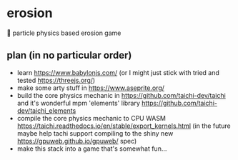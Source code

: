 # erosion
🚜 particle physics based erosion game

## plan (in no particular order)
- learn https://www.babylonjs.com/ (or I might just stick with tried and tested https://threejs.org/)
- make some arty stuff in https://www.aseprite.org/
- build the core physics mechanic in https://github.com/taichi-dev/taichi and it's wonderful mpm 'elements' library https://github.com/taichi-dev/taichi_elements
- compile the core physics mechanic to CPU WASM https://taichi.readthedocs.io/en/stable/export_kernels.html (in the future maybe help tachi support compiling to the shiny new https://gpuweb.github.io/gpuweb/ spec)
- make this stack into a game that's somewhat fun...
